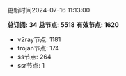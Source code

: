 更新时间2024-07-16 11:13:00

**总订阅: 34**
**总节点: 5518**
**有效节点: 1620**
- v2ray节点: 1181
- trojan节点: 174
- ss节点: 264
- ssr节点: 1
